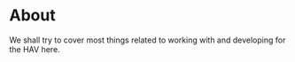 # About

We shall try to cover most things related to working with and developing
for the HAV here.
